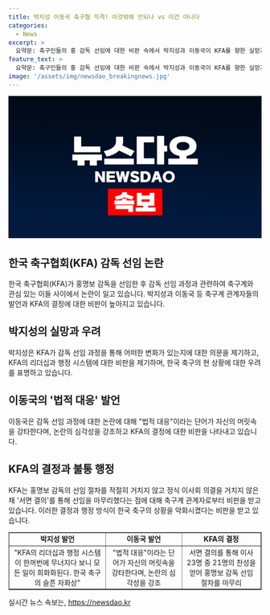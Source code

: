```yaml
---
title: 박지성 이동국 축구협 직격! 이것밖에 안되나 vs 이건 아니다
categories:
  - News
excerpt: >
  요약문: 축구인들의 홍 감독 선임에 대한 비판 속에서 박지성과 이동국이 KFA를 향한 실망과 비난의 목소리를 냈다. 박지성은 KFA 회장에 대한 비판과 불행한 상황에 대한 아쉬움을 토로했고, 이동국은 KFA의 부조리한 행정과 감독 선임 절차를 비판했다. 이에 대한 축구계 관계자의 비판도 이어졌다. KFA의 결정에 대한 불만이 여전히 고조되고 있는 가운데, 축구계는 더 많은 투명성과 적정한 절차를 요구하고 있다.
feature_text: >
  요약문: 축구인들의 홍 감독 선임에 대한 비판 속에서 박지성과 이동국이 KFA를 향한 실망과 비난의 목소리를 냈다. 박지성은 KFA 회장에 대한 비판과 불행한 상황에 대한 아쉬움을 토로했고, 이동국은 KFA의 부조리한 행정과 감독 선임 절차를 비판했다. 이에 대한 축구계 관계자의 비판도 이어졌다. KFA의 결정에 대한 불만이 여전히 고조되고 있는 가운데, 축구계는 더 많은 투명성과 적정한 절차를 요구하고 있다.
image: '/assets/img/newsdao_breakingnews.jpg'
---
```


<p><img src="/assets/img/newsdao_breakingnews.jpg" alt="pcversion 속보" /></p>

<h2 data-ke-size="size26">한국 축구협회(KFA) 감독 선임 논란</h2>

<p data-ke-size="size16">한국 축구협회(KFA)가 홍명보 감독을 선임한 후 감독 선임 과정과 관련하여 축구계와 관심 있는 이들 사이에서 논란이 일고 있습니다. 박지성과 이동국 등 축구계 관계자들의 발언과 KFA의 결정에 대한 비판이 높아지고 있습니다.</p>

<h2 data-ke-size="size24">박지성의 실망과 우려</h2>

<p data-ke-size="size16">박지성은 KFA가 감독 선임 과정을 통해 어떠한 변화가 있는지에 대한 의문을 제기하고, KFA의 리더십과 행정 시스템에 대한 비판을 제기하며, 한국 축구의 현 상황에 대한 우려를 표명하고 있습니다.</p>

<h2 data-ke-size="size24">이동국의 '법적 대응' 발언</h2>

<p data-ke-size="size16">이동국은 감독 선임 과정에 대한 논란에 대해 "법적 대응"이라는 단어가 자신의 머릿속을 강타한다며, 논란의 심각성을 강조하고 KFA의 결정에 대한 비판을 나타내고 있습니다.</p>

<h2 data-ke-size="size24">KFA의 결정과 불통 행정</h2>

<p data-ke-size="size16">KFA는 홍명보 감독의 선임 절차를 적절히 거치지 않고 정식 이사회 의결을 거치지 않은 채 '서면 결의'를 통해 선임을 마무리했다는 점에 대해 축구계 관계자로부터 비판을 받고 있습니다. 이러한 결정과 행정 방식이 한국 축구의 상황을 악화시켰다는 비판을 받고 있습니다.</p>

<table style="width: 100%;" border="1">
<tbody>
<tr>
<td style="text-align: center; height: 17px;"><b>박지성 발언</b></td>
<td style="text-align: center; height: 17px;"><b>이동국 발언</b></td>
<td style="text-align: center; height: 17px;"><b>KFA의 결정</b></td>
</tr>
<tr>
<td style="text-align: center; height: 17px;">"KFA의 리더십과 행정 시스템이 한꺼번에 무너지다 보니 모든 일이 희화화된다. 한국 축구의 슬픈 자화상"</td>
<td style="text-align: center; height: 17px;">"법적 대응"이라는 단어가 자신의 머릿속을 강타한다며, 논란의 심각성을 강조</td>
<td style="text-align: center; height: 17px;">서면 결의를 통해 이사 23명 중 21명의 찬성을 얻어 홍명보 감독 선임 절차를 마무리</td>
</tr>
</tbody>
</table>
실시간 뉴스 속보는, <a href="https://newsdao.kr" rel="dofollow">https://newsdao.kr</a>


